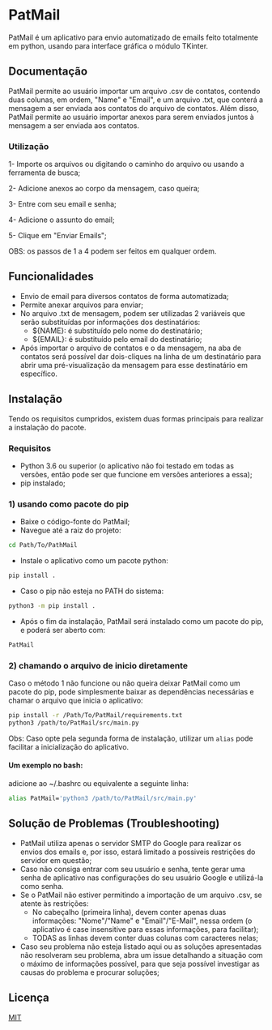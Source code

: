 # PatMail

PatMail é um aplicativo para envio automatizado de emails feito totalmente em python, usando para interface gráfica o módulo TKinter. 

## Documentação

PatMail permite ao usuário importar um arquivo .csv de contatos, contendo duas colunas, em ordem, "Name" e "Email", e um arquivo .txt, que conterá a mensagem a ser enviada aos contatos do arquivo de contatos. Além disso, PatMail permite ao usuário importar anexos para serem enviados juntos à mensagem a ser enviada aos contatos.

### Utilização

1- Importe os arquivos ou digitando o caminho do arquivo ou usando a ferramenta de busca;

2- Adicione anexos ao corpo da mensagem, caso queira;

3- Entre com seu email e senha;

4- Adicione o assunto do email;

5- Clique em "Enviar Emails";

OBS: os passos de 1 a 4 podem ser feitos em qualquer ordem.

## Funcionalidades

- Envio de email para diversos contatos de forma automatizada;
- Permite anexar arquivos para enviar;
- No arquivo .txt de mensagem, podem ser utilizadas 2 variáveis que serão substituídas por informações dos destinatários:
    * ${NAME}: é substituído pelo nome do destinatário;
    * ${EMAIL}: é substituído pelo email do destinatário;
- Após importar o arquivo de contatos e o da mensagem, na aba de contatos será possível dar dois-cliques na linha de um destinatário para abrir uma pré-visualização da mensagem para esse destinatário em específico.


## Instalação

Tendo os requisitos cumpridos, existem duas formas principais para realizar a instalação do pacote.

### Requisitos

- Python 3.6 ou superior (o aplicativo não foi testado em todas as versões, então pode ser que funcione em versões anteriores a essa);
- pip instalado;

### 1) usando como pacote do pip

- Baixe o código-fonte do PatMail;
- Navegue até a raiz do projeto:

```bash
cd Path/To/PathMail
```

- Instale o aplicativo como um pacote python:

```bash
pip install .
```

- Caso o pip não esteja no PATH do sistema:

```bash
python3 -m pip install .
```

- Após o fim da instalação, PatMail será instalado como um pacote do pip, e poderá ser aberto com:

```bash
PatMail
```

### 2) chamando o arquivo de inicio diretamente

Caso o método 1 não funcione ou não queira deixar PatMail como um pacote do pip, pode simplesmente baixar as dependências necessárias e chamar o arquivo que inicia o aplicativo:

```bash
pip install -r /Path/To/PatMail/requirements.txt
python3 /path/to/PatMail/src/main.py
```

Obs: Caso opte pela segunda forma de instalação, utilizar um `alias` pode facilitar a inicialização do aplicativo. 

#### Um exemplo no bash:

adicione ao ~/.bashrc ou equivalente a seguinte linha:

```bash
alias PatMail='python3 /path/to/PatMail/src/main.py'
```
## Solução de Problemas (Troubleshooting)

- PatMail utiliza apenas o servidor SMTP do Google para realizar os envios dos emails e, por isso, estará limitado a possiveis restrições do servidor em questão;
- Caso não consiga entrar com seu usuário e senha, tente gerar uma senha de aplicativo nas configurações do seu usuário Google e utilizá-la como senha.
- Se o PatMail não estiver permitindo a importação de um arquivo .csv, se atente às restrições: 
    * No cabeçalho (primeira linha), devem conter apenas duas informações: "Nome"/"Name" e "Email"/"E-Mail", nessa ordem (o aplicativo é case insensitive para essas informações, para facilitar);
    * TODAS as linhas devem conter duas colunas com caracteres nelas;
- Caso seu problema não esteja listado aqui ou as soluções apresentadas não resolveram seu problema, abra um issue detalhando a situação com o máximo de informações possível, para que seja possível investigar as causas do problema e procurar soluções;

## Licença

[MIT](https://choosealicense.com/licenses/mit/)

